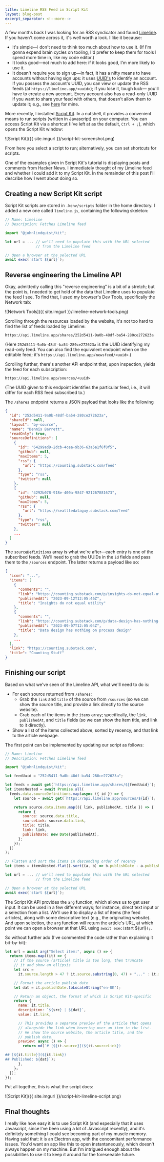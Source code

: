 ```yaml
---
title: Limeline RSS Feed in Script Kit
layout: blog-post
excerpt_separator: <!--more-->
---
```


A few months back I was looking for an RSS syndicator and found [Limeline](https://limelina.app). If you haven't
come across it, it's well worth a look. I like it because:

- It's simple—I don't need to think too much about how to use it. (If I'm gonna expend brain cycles on tooling, I'd
  prefer to keep them for tools I spend more time in, like my code editor.)
- It looks good—not much to add here: if it looks good, I'm more likely to use it.
- It doesn't require you to sign up—in fact, it has a nifty means to have accounts without having sign ups: it uses
  [UUID's](https://en.wikipedia.org/wiki/Universally_unique_identifier) to identify an account. If you possess the
  account's UUID, you can view or update the RSS feeds (at `https://limeline.app/<uuid>`); if you lose it, tough luck—
  you'll have to create a new account. Every account also has a read-only UUID if you want to share your feed with
  others, that doesn't allow them to update it; e.g., see
  [here](https://limeline.app/share/252d5411-9a0b-48df-ba54-280ce272623a) for mine.

<!--more-->

More recently, I installed [Script Kit](https://www.scriptkit.com/). In a nutshell, it provides a convenient means to
run scripts (written in Javascript) on your computer. You can access Script Kit via a shortcut (I've left at as the
default, `Ctrl + ;`), which opens the Script Kit window:

![Script Kit]({{ site.imgurl }}/script-kit-screenshot.png)

From here you select a script to run; alternatively, you can set shortcuts for scripts.

One of the examples given in Script Kit's tutorial is displaying posts and comments from Hacker News. I immediately
thought of my Limeline feed and whether I could add it to my Script Kit. In the remainder of this post I'll describe
how I went about doing so.

## Creating a new Script Kit script

Script Kit scripts are stored in `.kenv/scripts` folder in the home directory. I added a new one called `limeline.js`,
containing the following skeleton:

```javascript
// Name: Limeline
// Description: Fetches Limeline feed

import "@johnlindquist/kit";

let url = ... // we'll need to populate this with the URL selected
              // from the Limeline feed

// Open a browser at the selected URL
await exec(`start ${url}`);
```

## Reverse engineering the Limeline API

Okay, admittedly calling this "reverse engineering" is a bit of a stretch; but the point is, I needed to get hold of
the data that Limeline uses to populate the feed I see. To find that, I used my browser's Dev Tools, specifically the
Network tab:

![Network Tools]({{ site.imgurl }}/limeline-network-tools.png)

Scrolling through the resources loaded by the website, it's not too hard to find the list of feeds loaded by Limeline:

```
https://api.limeline.app/shares/252d5411-9a0b-48df-ba54-280ce272623a
```

(Here `252d5411-9a0b-48df-ba54-280ce272623a` is the UUID identifying my read-only feed. You can also find the
equivalent endpoint when on the editable feed; it's `https://api.limeline.app/newsfeed/<uuid>`.)

Scrolling further, there's another API endpoint that, upon inspection, yields the feed for each subscription:

```
https://api.limeline.app/sources/<uuid>
```

(The UUID given to this endpoint identifies the particular feed, i.e., it will differ for each RSS feed subscribed to.)

The `/shares` endpoint returns a JSON payload that looks like the following

```json
{
  "id": "252d5411-9a0b-48df-ba54-280ce272623a",
  "shareId": null,
  "layout": "by-source",
  "name": "Dennis Barrett",
  "readOnly": true,
  "sourceDefinitions": [
    {
      "id": "64299ad9-2dcb-4cea-9b36-63a5a1f6f0f5",
      "github": null,
      "maxItems": 5,
      "rss": {
        "url": "https://counting.substack.com/feed"
      },
      "type": "rss",
      "twitter": null
    },
    {
      "id": "4292b078-918e-400a-9847-921267881673",
      "github": null,
      "maxItems": 5,
      "rss": {
        "url": "https://seattledataguy.substack.com/feed"
      },
      "type": "rss",
      "twitter": null
    },
    ...
  ]
}
```

The `sourceDefinitions` array is what we're after—each entry is one of the subscribed feeds. We'll need to grab the
UUIDs in the `id` fields and pass them to the `/sources` endpoint. The latter returns a payload like so:

```json
{
  "icon": "...",
  "items": [
    {
      "comments": "",
      "link": "https://counting.substack.com/p/insights-do-not-equal-utility",
      "publishedAt": "2023-09-12T12:05:46Z",
      "title": "Insights do not equal utility"
    },
    {
      "comments": "",
      "link": "https://counting.substack.com/p/data-design-has-nothing-on-process",
      "publishedAt": "2023-09-07T12:05:04Z",
      "title": "Data design has nothing on process design"
    },
    ...
  ],
  "link": "https://counting.substack.com",
  "title": "Counting Stuff"
}
```

## Finishing our script

Based on what we've seen of the Limeline API, what we'll need to do is:

- For each source returned from `/shares`:
  - Grab the `link` and `title` of the source from `/sources` (so we can show the source title, and provide a link
    directly to the source website).
  - Grab each of the items in the `items` array; specifically, the `link`, `publishedAt`, and `title` fields (so we can
    show the item title, and link to it directly).
- Show a list of the items collected above, sorted by recency, and that link to the article webpage.

The first point can be implemented by updating our script as follows:

```javascript
// Name: Limeline
// Description: Fetches Limeline feed

import "@johnlindquist/kit";

let feedUuid = "252d5411-9a0b-48df-ba54-280ce272623a";

let feeds = await get(`https://api.limeline.app/shares/${feedUuid}`);
let itemsNested = await Promise.all(
  feeds.data.sourceDefinitions.map(async ({ id }) => {
    let source = await get(`https://api.limeline.app/sources/${id}`);

    return source.data.items.map(({ link, publishedAt, title }) => {
      return {
        source: source.data.title,
        sourceLink: source.data.link,
        title: title,
        link: link,
        publishDate: new Date(publishedAt),
      };
    });
  })
);

// Flatten and sort the items in descending order of recency
let items = itemsNested.flat().sort((a, b) => b.publishDate - a.publishDate);

let url = ... // we'll need to populate this with the URL selected
              // from the Limeline feed

// Open a browser at the selected URL
await exec(`start ${url}`);
```

The Script Kit API provides the `arg` function, which allows us to get user input. It can be used in a few different
ways; for instance, direct text input or a selection from a list. We'll use it to display a list of items (the feed
articles), along with some descriptive text (e.g., the originating website). And upon selection, the `arg` function
will return the article's URL, at which point we can open a browser at that URL using `await exec(`start ${url}`);`.

So without further ado (I've commented the code rather than explaining it bit-by-bit):

```javascript
let url = await arg("Select item:", async () => {
  return items.map((it) => {
    // If the source (article) title is too long, then truncate
    // it and show an ellipsis
    let src =
      it.source.length > 47 ? it.source.substring(0, 47) + "..." : it.source;

    // Format the article publish date
    let dat = it.publishDate.toLocaleString("en-UK");

    // Return an object, the format of which is Script Kit-specific
    return {
      name: it.title,
      description: `${src} | ${dat}`,
      value: it.link,

      // This provides a separate preview of the article that opens
      // alongside the link when hovering over an item in the list.
      // We show the source website, the article title, and the
      // publish date.
      preview: async () => {
        return md(`# [${it.source}](${it.sourceLink})

## [${it.title}](${it.link})
## Published: ${dat}`);
      },
    };
  });
});
```

Put all together, this is what the script does:

![Script Kit]({{ site.imgurl }}/script-kit-limeline-script.png)

## Final thoughts

I really like how easy it is to use Script Kit (and especially that it uses Javascript, since I've been using a lot of
Javascript recently), and it's definitely something I could see becoming part of my muscle memory. Having said that: it
is an Electron app, with the concomitant performance issues. You'd want an app like this to open instantaneously, which
doesn't always happen on my machine. But I'm intrigued enough about the possibilities to use it to keep it around for
the foreseeable future.
